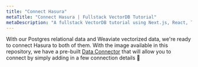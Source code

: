 ```yaml
---
title: "Connect Hasura"
metaTitle: "Connect Hasura | Fullstack VectorDB Tutorial"
metaDescription: "A fullstack VectorDB tutorial using Next.js, React, TypeScript, and Hasura"
---
```


With our Postgres relational data and Weaviate vectorized data, we're ready to connect Hasura to both of them. With the
image available in this repository, we have a pre-built
[Data Connector](https://hasura.io/docs/latest/databases/data-connectors/) that will allow you to connect by simply
adding in a few connection details 🎉
